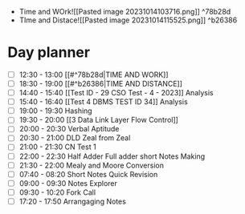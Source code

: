 - Time and WOrk![[Pasted image 20231014103716.png]] ^78b28d
- TIme and Distace![[Pasted image 20231014115525.png]] ^b26386
# Day planner

- [ ] 12:30 - 13:00 [[#^78b28d|TIME AND WORK]]
- [ ] 18:30 - 19:00 [[#^b26386|TIME AND DISTANCE]]
- [ ] 14:40 - 15:40 [[Test ID - 29 CSO Test - 4 - 2023]] Analysis
- [ ] 15:40 - 16:40 [[Test 4 DBMS TEST ID 34]] Analysis
- [ ] 19:00 - 19:30 Hashing
- [ ] 19:30 - 20:00 [[3 Data Link Layer Flow Control]]
- [ ] 20:00 - 20:30 Verbal Aptitude
- [ ] 20:30 - 21:00 DLD Zeal from Zeal
- [ ] 21:00 - 21:30 CN Test 1
- [ ] 22:00 - 22:30 Half Adder Full adder short Notes Making
- [ ] 21:30 - 22:00 Mealy and Moore Conversion
- [ ] 07:40 - 08:20 Short Notes Quick Revision
- [ ] 09:00 - 09:30 Notes Explorer
- [ ] 09:30 - 10:20 Fork Call
- [ ] 17:20 - 17:50 Arrangaging Notes
